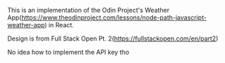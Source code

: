 This is an implementation of the Odin Project's Weather App(https://www.theodinproject.com/lessons/node-path-javascript-weather-app) in React.

Design is from Full Stack Open Pt. 2(https://fullstackopen.com/en/part2)

No idea how to implement the API key tho